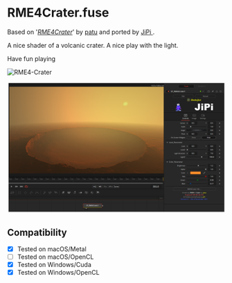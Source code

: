 RME4Crater.fuse
===========

Based on '_[RME4Crater](https://www.shadertoy.com/view/MlSBDt)_' by [patu](https://www.shadertoy.com/user/patu) and ported by [JiPi ](../../Site/Profiles/JiPi.md).

A nice shader of a volcanic crater. A nice play with the light.

Have fun playing

![RME4-Crater](https://user-images.githubusercontent.com/78935215/142388059-def0771b-7634-4a6b-ac4c-1db1ad505015.gif)


[![RME4Crater](RME4Crater.png)](RME4Crater.fuse)



## Compatibility
- [x] Tested on macOS/Metal
- [ ] Tested on macOS/OpenCL
- [x] Tested on Windows/Cuda
- [x] Tested on Windows/OpenCL
